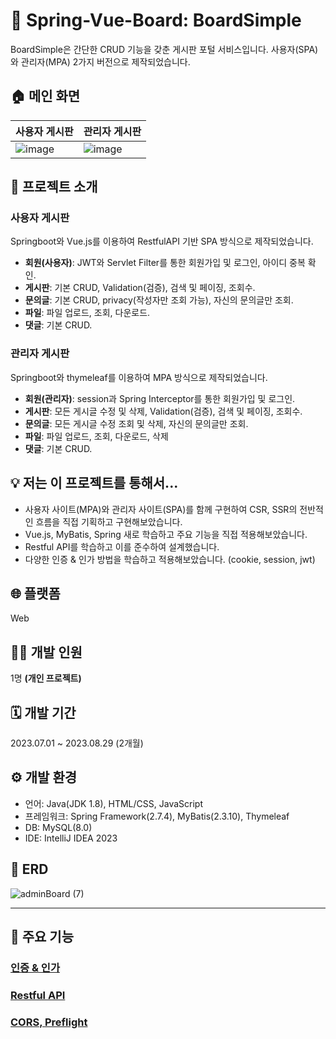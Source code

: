 # 🚀 Spring-Vue-Board: BoardSimple
BoardSimple은 간단한 CRUD 기능을 갖춘 게시판 포털 서비스입니다. 사용자(SPA)와 관리자(MPA) 2가지 버전으로 제작되었습니다.

## 🏠 메인 화면
| 사용자 게시판 | 관리자 게시판 |
|---------|---------|
|![image](https://github.com/gumgu/Spring-Vue-Board/assets/87007010/28495501-7239-41b4-b31b-b053f1fd22de)|![image](https://github.com/gumgu/Spring-Vue-Board/assets/87007010/0b6ee6c2-f597-4a68-864b-e9555450b430)|

## 📑 프로젝트 소개
### 사용자 게시판
Springboot와 Vue.js를 이용하여 RestfulAPI 기반 SPA 방식으로 제작되었습니다.
- **회원(사용자)**: JWT와 Servlet Filter를 통한 회원가입 및 로그인, 아이디 중복 확인.
- **게시판**: 기본 CRUD, Validation(검증), 검색 및 페이징, 조회수.
- **문의글**: 기본 CRUD, privacy(작성자만 조회 가능), 자신의 문의글만 조회.
- **파일**: 파일 업로드, 조회, 다운로드.
- **댓글**: 기본 CRUD.

### 관리자 게시판
Springboot와 thymeleaf를 이용하여 MPA 방식으로 제작되었습니다.
- **회원(관리자)**: session과 Spring Interceptor를 통한 회원가입 및 로그인.
- **게시판**: 모든 게시글 수정 및 삭제, Validation(검증), 검색 및 페이징, 조회수.
- **문의글**: 모든 게시글 수정 조회 및 삭제, 자신의 문의글만 조회.
- **파일**: 파일 업로드, 조회, 다운로드, 삭제
- **댓글**: 기본 CRUD.

## 💡 저는 이 프로젝트를 통해서...
- 사용자 사이트(MPA)와 관리자 사이트(SPA)를 함께 구현하여 CSR, SSR의 전반적인 흐름을 직접 기획하고 구현해보았습니다.
- Vue.js, MyBatis, Spring 새로 학습하고 주요 기능을 직접 적용해보았습니다.
- Restful API를 학습하고 이를 준수하여 설계했습니다.
- 다양한 인증 & 인가 방법을 학습하고 적용해보았습니다. (cookie, session, jwt)

## 🌐 플랫폼
Web

## 🧑‍💻 개발 인원
1명 **(개인 프로젝트)**

## 🗓️ 개발 기간
2023.07.01 ~ 2023.08.29 (2개월)

## ⚙️ 개발 환경
- 언어: Java(JDK 1.8), HTML/CSS, JavaScript
- 프레임워크: Spring Framework(2.7.4), MyBatis(2.3.10), Thymeleaf
- DB: MySQL(8.0)
- IDE: IntelliJ IDEA 2023
  
## 💾 ERD
![adminBoard (7)](https://github.com/gumgu/Spring-Vue-Board/assets/87007010/8b9d5aa2-dc19-4f4d-9761-fa5c6cb09679)

* * *
## 🌟 주요 기능
### [인증 & 인가]()

### [Restful API]()

### [CORS, Preflight]()
